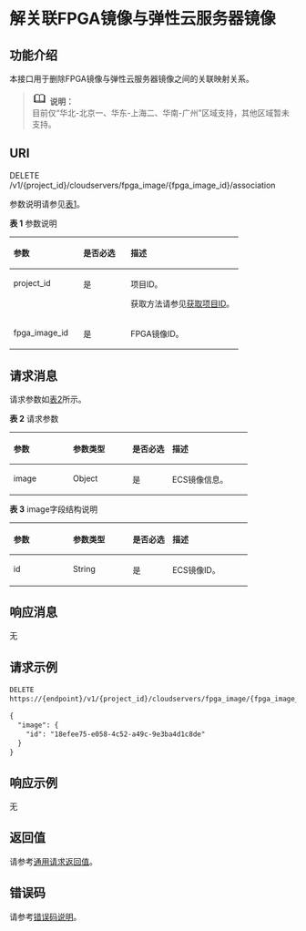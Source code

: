 # 解关联FPGA镜像与弹性云服务器镜像<a name="ZH-CN_TOPIC_0081950549"></a>

## 功能介绍<a name="section43795230211632"></a>

本接口用于删除FPGA镜像与弹性云服务器镜像之间的关联映射关系。

>![](public_sys-resources/icon-note.gif) **说明：**   
>目前仅“华北-北京一、华东-上海二、华南-广州”区域支持，其他区域暂未支持。  

## URI<a name="section28033540211632"></a>

DELETE /v1/\{project\_id\}/cloudservers/fpga\_image/\{fpga\_image\_id\}/association

参数说明请参见[表1](#table28107133211632)。

**表 1**  参数说明

<a name="table28107133211632"></a>
<table><thead align="left"><tr id="row19177941211632"><th class="cellrowborder" valign="top" width="30.490000000000002%" id="mcps1.2.4.1.1"><p id="p7707213"><a name="p7707213"></a><a name="p7707213"></a>参数</p>
</th>
<th class="cellrowborder" valign="top" width="20.73%" id="mcps1.2.4.1.2"><p id="p20304554"><a name="p20304554"></a><a name="p20304554"></a>是否必选</p>
</th>
<th class="cellrowborder" valign="top" width="48.78%" id="mcps1.2.4.1.3"><p id="p34056167"><a name="p34056167"></a><a name="p34056167"></a>描述</p>
</th>
</tr>
</thead>
<tbody><tr id="row33377558211632"><td class="cellrowborder" valign="top" width="30.490000000000002%" headers="mcps1.2.4.1.1 "><p id="p53863828211632"><a name="p53863828211632"></a><a name="p53863828211632"></a>project_id</p>
</td>
<td class="cellrowborder" valign="top" width="20.73%" headers="mcps1.2.4.1.2 "><p id="p47645557211632"><a name="p47645557211632"></a><a name="p47645557211632"></a>是</p>
</td>
<td class="cellrowborder" valign="top" width="48.78%" headers="mcps1.2.4.1.3 "><p id="p37593705"><a name="p37593705"></a><a name="p37593705"></a>项目ID。</p>
<p id="p1180512217438"><a name="p1180512217438"></a><a name="p1180512217438"></a>获取方法请参见<a href="获取项目ID.md">获取项目ID</a>。</p>
</td>
</tr>
<tr id="row176964211632"><td class="cellrowborder" valign="top" width="30.490000000000002%" headers="mcps1.2.4.1.1 "><p id="p48913232211632"><a name="p48913232211632"></a><a name="p48913232211632"></a>fpga_image_id</p>
</td>
<td class="cellrowborder" valign="top" width="20.73%" headers="mcps1.2.4.1.2 "><p id="p66905560211632"><a name="p66905560211632"></a><a name="p66905560211632"></a>是</p>
</td>
<td class="cellrowborder" valign="top" width="48.78%" headers="mcps1.2.4.1.3 "><p id="p5594788211632"><a name="p5594788211632"></a><a name="p5594788211632"></a>FPGA镜像ID。</p>
</td>
</tr>
</tbody>
</table>

## 请求消息<a name="section3313651211632"></a>

请求参数如[表2](#table41782128362)所示。

**表 2**  请求参数

<a name="table41782128362"></a>
<table><thead align="left"><tr id="row17178181253615"><th class="cellrowborder" valign="top" width="25%" id="mcps1.2.5.1.1"><p id="p3178612173615"><a name="p3178612173615"></a><a name="p3178612173615"></a>参数</p>
</th>
<th class="cellrowborder" valign="top" width="24.94%" id="mcps1.2.5.1.2"><p id="p2017861210364"><a name="p2017861210364"></a><a name="p2017861210364"></a>参数类型</p>
</th>
<th class="cellrowborder" valign="top" width="16.74%" id="mcps1.2.5.1.3"><p id="p1775122317363"><a name="p1775122317363"></a><a name="p1775122317363"></a>是否必选</p>
</th>
<th class="cellrowborder" valign="top" width="33.32%" id="mcps1.2.5.1.4"><p id="p71791812113610"><a name="p71791812113610"></a><a name="p71791812113610"></a>描述</p>
</th>
</tr>
</thead>
<tbody><tr id="row817971293614"><td class="cellrowborder" valign="top" width="25%" headers="mcps1.2.5.1.1 "><p id="p54426520364"><a name="p54426520364"></a><a name="p54426520364"></a>image</p>
</td>
<td class="cellrowborder" valign="top" width="24.94%" headers="mcps1.2.5.1.2 "><p id="p12442185213364"><a name="p12442185213364"></a><a name="p12442185213364"></a>Object</p>
</td>
<td class="cellrowborder" valign="top" width="16.74%" headers="mcps1.2.5.1.3 "><p id="p16442195218369"><a name="p16442195218369"></a><a name="p16442195218369"></a>是</p>
</td>
<td class="cellrowborder" valign="top" width="33.32%" headers="mcps1.2.5.1.4 "><p id="p15444145213368"><a name="p15444145213368"></a><a name="p15444145213368"></a>ECS镜像信息。</p>
</td>
</tr>
</tbody>
</table>

**表 3**  image字段结构说明

<a name="table9461983324"></a>
<table><thead align="left"><tr id="row1546112813212"><th class="cellrowborder" valign="top" width="25%" id="mcps1.2.5.1.1"><p id="p14613820329"><a name="p14613820329"></a><a name="p14613820329"></a>参数</p>
</th>
<th class="cellrowborder" valign="top" width="25%" id="mcps1.2.5.1.2"><p id="p946168183217"><a name="p946168183217"></a><a name="p946168183217"></a>参数类型</p>
</th>
<th class="cellrowborder" valign="top" width="16.73%" id="mcps1.2.5.1.3"><p id="p47957996211632"><a name="p47957996211632"></a><a name="p47957996211632"></a>是否必选</p>
</th>
<th class="cellrowborder" valign="top" width="33.269999999999996%" id="mcps1.2.5.1.4"><p id="p184616815328"><a name="p184616815328"></a><a name="p184616815328"></a>描述</p>
</th>
</tr>
</thead>
<tbody><tr id="row346158143218"><td class="cellrowborder" valign="top" width="25%" headers="mcps1.2.5.1.1 "><p id="p8461188173210"><a name="p8461188173210"></a><a name="p8461188173210"></a>id</p>
</td>
<td class="cellrowborder" valign="top" width="25%" headers="mcps1.2.5.1.2 "><p id="p946220803218"><a name="p946220803218"></a><a name="p946220803218"></a>String</p>
</td>
<td class="cellrowborder" valign="top" width="16.73%" headers="mcps1.2.5.1.3 "><p id="p27767370211632"><a name="p27767370211632"></a><a name="p27767370211632"></a>是</p>
</td>
<td class="cellrowborder" valign="top" width="33.269999999999996%" headers="mcps1.2.5.1.4 "><p id="p046218183218"><a name="p046218183218"></a><a name="p046218183218"></a>ECS镜像ID。</p>
</td>
</tr>
</tbody>
</table>

## 响应消息<a name="section727655211632"></a>

无

## 请求示例<a name="section47627159211632"></a>

```
DELETE https://{endpoint}/v1/{project_id}/cloudservers/fpga_image/{fpga_image_id}/association
```

```
{
  "image": {
    "id": "18efee75-e058-4c52-a49c-9e3ba4d1c8de"
  }
}
```

## 响应示例<a name="section15218105142815"></a>

无

## 返回值<a name="section3477250491225"></a>

请参考[通用请求返回值](通用请求返回值.md)。

## 错误码<a name="section85821649202813"></a>

请参考[错误码说明](错误码说明.md)。

